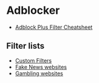 # Adblocker

- [Adblock Plus Filter Cheatsheet](https://adblockplus.org/filter-cheatsheet)

## Filter lists

- [Custom Filters](filters.txt)
- [Fake News websites](fakenews.txt)
- [Gambling websites](gambling.txt)
